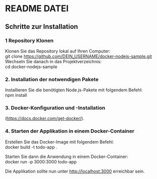 # README DATEI

## Schritte zur Installation

### 1 Repository  Klonen

Klonen Sie das Repository lokal auf Ihren Computer:  
git clone <https://github.com/DEIN_USERNAME/docker-nodejs-sample.git>  
Wechseln Sie danach in das Projektverzeichnis:  
cd docker-nodejs-sample

### 2. Installation der notwendigen Pakete

Installieren Sie die benötigten Node.js-Pakete mit folgendem Befehl:  
npm install

### 3. Docker-Konfiguration und -Installation

 (<https://docs.docker.com/get-docker/>).

### 4. Starten der Applikation in einem Docker-Container

Erstellen Sie das Docker-Image mit folgendem Befehl:  
docker build -t todo-app .

Starten Sie dann die Anwendung in einem Docker-Container:  
docker run -p 3000:3000 todo-app

Die Applikation sollte nun unter <http://localhost:3000> erreichbar sein.
